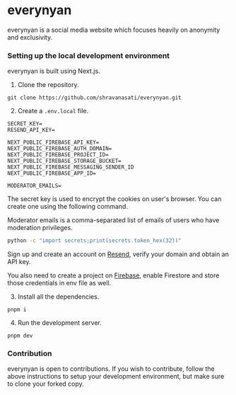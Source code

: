 # everynyan

everynyan is a social media website which focuses heavily on anonymity and exclusivity.

### Setting up the local development environment

everynyan is built using Next.js.

1. Clone the repository.

```
git clone https://github.com/shravanasati/everynyan.git
```
2. Create a `.env.local` file.

```
SECRET_KEY=
RESEND_API_KEY=

NEXT_PUBLIC_FIREBASE_API_KEY=
NEXT_PUBLIC_FIREBASE_AUTH_DOMAIN=
NEXT_PUBLIC_FIREBASE_PROJECT_ID=
NEXT_PUBLIC_FIREBASE_STORAGE_BUCKET=
NEXT_PUBLIC_FIREBASE_MESSAGING_SENDER_ID
NEXT_PUBLIC_FIREBASE_APP_ID=

MODERATOR_EMAILS=
```

The secret key is used to encrypt the cookies on user's browser. You can create one using the following command.

Moderator emails is a comma-separated list of emails of users who have moderation privileges.

```sh
python -c "import secrets;print(secrets.token_hex(32))"
```

Sign up and create an account on [Resend](https://resend.com), verify your domain and obtain an API key.

You also need to create a project on [Firebase](https://console.firebase.google.com), enable Firestore and store those credentials in env file as well.


3. Install all the dependencies.

```
pnpm i
```

4. Run the development server.

```
pnpm dev
```


### Contribution

everynyan is open to contributions. If you wish to contribute, follow the above instructions to setup your development environment, but make sure to clone your forked copy.
